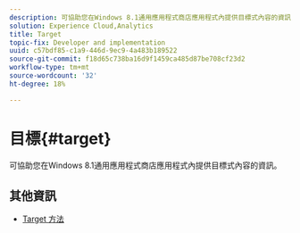 ```yaml
---
description: 可協助您在Windows 8.1通用應用程式商店應用程式內提供目標式內容的資訊。
solution: Experience Cloud,Analytics
title: Target
topic-fix: Developer and implementation
uuid: c57bdf85-c1a9-446d-9ec9-4a483b189522
source-git-commit: f18d65c738ba16d9f1459ca485d87be708cf23d2
workflow-type: tm+mt
source-wordcount: '32'
ht-degree: 18%

---
```



# 目標{#target}

可協助您在Windows 8.1通用應用程式商店應用程式內提供目標式內容的資訊。

## 其他資訊

+ [Target 方法](/help/windows-appstore/target/target-methods.md)
